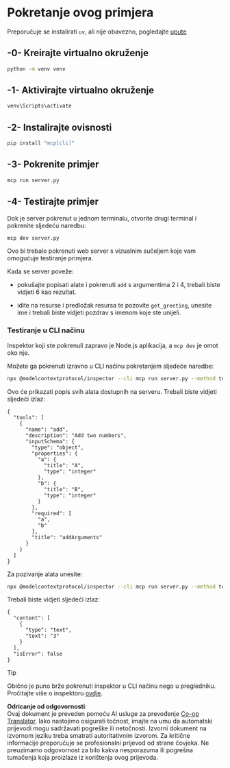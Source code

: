 <!--
CO_OP_TRANSLATOR_METADATA:
{
  "original_hash": "d26f746e21775c30b4d7ed97962b24df",
  "translation_date": "2025-08-18T22:10:20+00:00",
  "source_file": "03-GettingStarted/01-first-server/solution/python/README.md",
  "language_code": "hr"
}
-->
# Pokretanje ovog primjera

Preporučuje se instalirati `uv`, ali nije obavezno, pogledajte [upute](https://docs.astral.sh/uv/#highlights)

## -0- Kreirajte virtualno okruženje

```bash
python -m venv venv
```

## -1- Aktivirajte virtualno okruženje

```bash
venv\Scripts\activate
```

## -2- Instalirajte ovisnosti

```bash
pip install "mcp[cli]"
```

## -3- Pokrenite primjer

```bash
mcp run server.py
```

## -4- Testirajte primjer

Dok je server pokrenut u jednom terminalu, otvorite drugi terminal i pokrenite sljedeću naredbu:

```bash
mcp dev server.py
```

Ovo bi trebalo pokrenuti web server s vizualnim sučeljem koje vam omogućuje testiranje primjera.

Kada se server poveže:

- pokušajte popisati alate i pokrenuti `add` s argumentima 2 i 4, trebali biste vidjeti 6 kao rezultat.

- idite na resurse i predložak resursa te pozovite `get_greeting`, unesite ime i trebali biste vidjeti pozdrav s imenom koje ste unijeli.

### Testiranje u CLI načinu

Inspektor koji ste pokrenuli zapravo je Node.js aplikacija, a `mcp dev` je omot oko nje.

Možete ga pokrenuti izravno u CLI načinu pokretanjem sljedeće naredbe:

```bash
npx @modelcontextprotocol/inspector --cli mcp run server.py --method tools/list
```

Ovo će prikazati popis svih alata dostupnih na serveru. Trebali biste vidjeti sljedeći izlaz:

```text
{
  "tools": [
    {
      "name": "add",
      "description": "Add two numbers",
      "inputSchema": {
        "type": "object",
        "properties": {
          "a": {
            "title": "A",
            "type": "integer"
          },
          "b": {
            "title": "B",
            "type": "integer"
          }
        },
        "required": [
          "a",
          "b"
        ],
        "title": "addArguments"
      }
    }
  ]
}
```

Za pozivanje alata unesite:

```bash
npx @modelcontextprotocol/inspector --cli mcp run server.py --method tools/call --tool-name add --tool-arg a=1 --tool-arg b=2
```

Trebali biste vidjeti sljedeći izlaz:

```text
{
  "content": [
    {
      "type": "text",
      "text": "3"
    }
  ],
  "isError": false
}
```

> [!TIP]  
> Obično je puno brže pokrenuti inspektor u CLI načinu nego u pregledniku.  
> Pročitajte više o inspektoru [ovdje](https://github.com/modelcontextprotocol/inspector).

**Odricanje od odgovornosti**:  
Ovaj dokument je preveden pomoću AI usluge za prevođenje [Co-op Translator](https://github.com/Azure/co-op-translator). Iako nastojimo osigurati točnost, imajte na umu da automatski prijevodi mogu sadržavati pogreške ili netočnosti. Izvorni dokument na izvornom jeziku treba smatrati autoritativnim izvorom. Za kritične informacije preporučuje se profesionalni prijevod od strane čovjeka. Ne preuzimamo odgovornost za bilo kakva nesporazuma ili pogrešna tumačenja koja proizlaze iz korištenja ovog prijevoda.